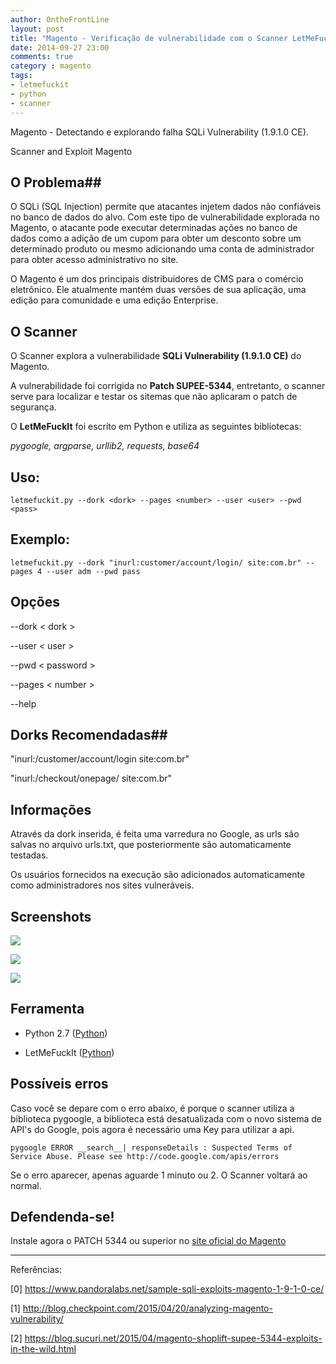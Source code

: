 ```yaml
---
author: OntheFrontLine
layout: post
title: "Magento - Verificação de vulnerabilidade com o Scanner LetMeFuckIt"
date: 2014-09-27 23:00
comments: true
category : magento
tags:
- letmefuckit
- python
- scanner
---
```


Magento - Detectando e explorando falha SQLi Vulnerability (1.9.1.0 CE).
 
Scanner and Exploit Magento 

## O Problema##

O SQLi (SQL Injection) permite que atacantes injetem dados não confiáveis ​​ no banco de dados do alvo. Com este tipo de vulnerabilidade explorada no Magento, o atacante pode executar determinadas ações no banco de dados como a adição de um cupom para obter um desconto sobre um determinado produto ou mesmo adicionando uma conta de administrador para obter acesso administrativo no site.

O Magento é um dos principais distribuidores de CMS para o comércio eletrônico. Ele atualmente mantém duas versões de sua aplicação, uma edição para comunidade e uma edição Enterprise.

## O Scanner ##

O Scanner explora a vulnerabilidade **SQLi Vulnerability (1.9.1.0 CE)** do Magento.

A vulnerabilidade foi corrigida no **Patch SUPEE-5344**, entretanto, o scanner serve para localizar e testar os sitemas que não aplicaram o patch de segurança. 

O **LetMeFuckIt** foi escrito em Python e utiliza as seguintes bibliotecas:

*pygoogle, argparse, urllib2, requests, base64*

## Uso: ##
    letmefuckit.py --dork <dork> --pages <number> --user <user> --pwd <pass>

## Exemplo: ##
    letmefuckit.py --dork "inurl:customer/account/login/ site:com.br" --pages 4 --user adm --pwd pass

## Opções ##

--dork < dork >


--user < user >

--pwd < password >

--pages < number >

--help 

## Dorks Recomendadas##

"inurl:/customer/account/login site:com.br"

"inurl:/checkout/onepage/ site:com.br"

 
## Informações ##

Através da dork inserida, é feita uma varredura no Google, as urls são salvas no arquivo urls.txt, que posteriormente são automaticamente testadas.

Os usuários fornecidos na execução são adicionados automaticamente como administradores nos sites vulneráveis.


## Screenshots ##

[![](http://i.imgur.com/6lJtrv1.jpg)](http://i.imgur.com/6lJtrv1.jpg)

[![](http://i.imgur.com/KuK3S95.png)](http://i.imgur.com/KuK3S95.png)

[![](http://i.imgur.com/DSVEoSz.jpg)](http://i.imgur.com/DSVEoSz.jpg)


## Ferramenta ##

+ Python 2.7 ([Python](https://www.python.org/download/releases/2.7/ "Download Python 2.7"))

+ LetMeFuckIt ([Python](https://github.com/onthefrontline/LetMeFuckIt-Scanner "Download"))


## Possíveis erros ##

Caso você se depare com o erro abaixo, é porque o scanner utiliza a biblioteca pygoogle, a biblioteca está desatualizada com o novo sistema de API's do Google, pois agora é necessário uma Key para utilizar a api.

    pygoogle ERROR __search__| responseDetails : Suspected Terms of Service Abuse. Please see http://code.google.com/apis/errors

Se o erro aparecer, apenas aguarde 1 minuto ou 2. O Scanner voltará ao normal.


## Defendenda-se! ##

Instale agora o PATCH 5344 ou superior no [site oficial do Magento](https://www.magentocommerce.com/download "Download do Patch de Segurança") 


-------------



Referências: 

[0] https://www.pandoralabs.net/sample-sqli-exploits-magento-1-9-1-0-ce/

[1] http://blog.checkpoint.com/2015/04/20/analyzing-magento-vulnerability/

[2] https://blog.sucuri.net/2015/04/magento-shoplift-supee-5344-exploits-in-the-wild.html


